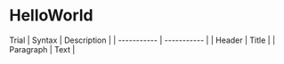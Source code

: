 # HelloWorld
Trial
| Syntax | Description |
| ----------- | ----------- |
| Header | Title |
| Paragraph | Text |
